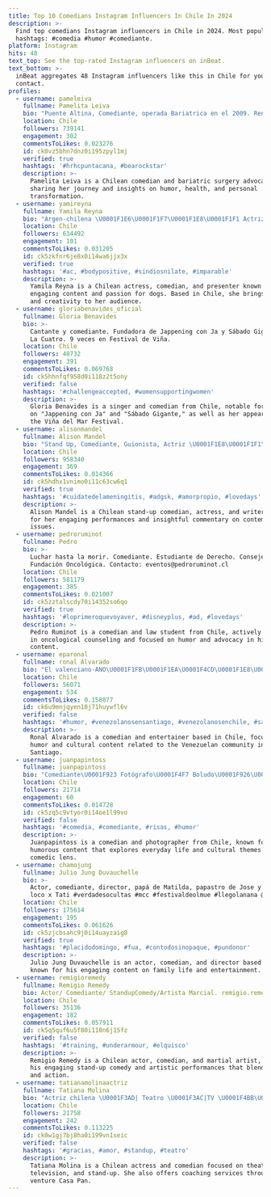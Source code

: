 ```yaml
---
title: Top 10 Comedians Instagram Influencers In Chile In 2024
description: >-
  Find top comedians Instagram influencers in Chile in 2024. Most popular
  hashtags: #comedia #humor #comediante.
platform: Instagram
hits: 48
text_top: See the top-rated Instagram influencers on inBeat.
text_bottom: >-
  inBeat aggregates 48 Instagram influencers like this in Chile for you to
  contact.
profiles:
  - username: pameleiva
    fullname: Pamelita Leiva
    bio: "Puente Altina, Comediante, operada Bariatrica en el 2009. Renací ❤️‍\U0001F525 Tengo harto de todo pero de Buen corte ♥️"
    location: Chile
    followers: 739141
    engagement: 302
    commentsToLikes: 0.023276
    id: ck0vz5bhn7dnz0i195zpyl1mj
    verified: true
    hashtags: '#hrhcpuntacana, #bearockstar'
    description: >-
      Pamelita Leiva is a Chilean comedian and bariatric surgery advocate,
      sharing her journey and insights on humor, health, and personal
      transformation.
  - username: yamireyna
    fullname: Yamila Reyna
    bio: "Argen-chilena \U0001F1E6\U0001F1F7\U0001F1E8\U0001F1F1 Actriz/ Comediante Conductora/ Doglover\U0001F451 Contacto: contactoyamireyna@gmail.com"
    location: Chile
    followers: 634492
    engagement: 101
    commentsToLikes: 0.031205
    id: ck5zkfnr6je8x0i14wa6jjx3x
    verified: true
    hashtags: '#ac, #bodypositive, #sindiosnilate, #imparable'
    description: >-
      Yamila Reyna is a Chilean actress, comedian, and presenter known for her
      engaging content and passion for dogs. Based in Chile, she brings humor
      and creativity to her audience.
  - username: gloriabenavides_oficial
    fullname: Gloria Benavides
    bio: >-
      Cantante y comediante. Fundadora de Jappening con Ja y Sábado Gigante como
      La Cuatro. 9 veces en Festival de Viña.
    location: Chile
    followers: 48732
    engagement: 391
    commentsToLikes: 0.069768
    id: ck5hhnfqf958d0i118z2t5ony
    verified: false
    hashtags: '#challengeaccepted, #womensupportingwomen'
    description: >-
      Gloria Benavides is a singer and comedian from Chile, notable for her work
      on "Jappening con Ja" and "Sábado Gigante," as well as her appearances at
      the Viña del Mar Festival.
  - username: alisonmandel
    fullname: Alison Mandel
    bio: "Stand Up, Comediante, Guionista, Actriz \U0001F1E8\U0001F1F1\U0001F3A4\U0001F399 #alisonmandel \U0001F31F alisoncaterina@gmail.com \U0001F31F @saproducciones.cl \U0001F408 Muamia \U0001F499"
    location: Chile
    followers: 958340
    engagement: 369
    commentsToLikes: 0.014366
    id: ck5hdhx1vnimo0i11c63cw6q1
    verified: true
    hashtags: '#cuidatedelameningitis, #adgsk, #amorpropio, #lovedays'
    description: >-
      Alison Mandel is a Chilean stand-up comedian, actress, and writer, known
      for her engaging performances and insightful commentary on contemporary
      issues.
  - username: pedroruminot
    fullname: Pedro
    bio: >-
      Luchar hasta la morir. Comediante. Estudiante de Derecho. Consejero
      Fundación Oncológica. Contacto: eventos@pedroruminot.cl
    location: Chile
    followers: 581179
    engagement: 385
    commentsToLikes: 0.021007
    id: ck5zztalscdy70i14352so6qo
    verified: true
    hashtags: '#loprimeroquevoyaver, #disneyplus, #ad, #lovedays'
    description: >-
      Pedro Ruminot is a comedian and law student from Chile, actively engaged
      in oncological counseling and focused on humor and advocacy in his
      content.
  - username: eparonal
    fullname: ronal Alvarado
    bio: "El valenciano-ANO\U0001F1FB\U0001F1EA\U0001F4CD\U0001F1E8\U0001F1F1 Comediante, animador, creador de videos Contacto: eparonalpublicidad@gmail.com"
    location: Chile
    followers: 56071
    engagement: 534
    commentsToLikes: 0.158077
    id: ck6u9mnjqyen10j71huywfl6v
    verified: false
    hashtags: '#humor, #venezolanosensantiago, #venezolanosenchile, #santiago'
    description: >-
      Ronal Alvarado is a comedian and entertainer based in Chile, focusing on
      humor and cultural content related to the Venezuelan community in
      Santiago.
  - username: juanpapintoss
    fullname: juanpapintoss
    bio: "Comediante\U0001F923 Fotógrafo\U0001F4F7 Boludo\U0001F926\U0001F3FE‍♂️ Ex astronauta\U0001F468\U0001F3FD‍\U0001F680 La milanesa es la esencia de la vida\U0001F924 Me compré él fideos más caro del coto Míralo acá \U0001F447\U0001F3FD\U0001F447\U0001F3FD"
    location: Chile
    followers: 21714
    engagement: 60
    commentsToLikes: 0.014728
    id: ck5zq5c9vtyor0i14oe1l99vo
    verified: false
    hashtags: '#comedia, #comediante, #risas, #humor'
    description: >-
      Juanpapintoss is a comedian and photographer from Chile, known for
      humorous content that explores everyday life and cultural themes with a
      comedic lens.
  - username: chamojung
    fullname: Julio Jung Duvauchelle
    bio: >-
      Actor, comediante, director, papá de Matilda, papastro de Jose y Santi,
      loco x Tati #verdadesocultas #mcc #festivaldeolmue #llegolanana @chamotips
    location: Chile
    followers: 175614
    engagement: 195
    commentsToLikes: 0.061626
    id: ck5zjcbsahc9j0i14uayzaig8
    verified: true
    hashtags: '#placidodomingo, #fua, #contodosinopaque, #pundonor'
    description: >-
      Julio Jung Duvauchelle is an actor, comedian, and director based in Chile,
      known for his engaging content on family life and entertainment.
  - username: remigioremedy
    fullname: Remigio Remedy
    bio: Actor/ Comediante/ StandupComedy/Artista Marcial. remigio.remedy@gmail.com
    location: Chile
    followers: 35136
    engagement: 182
    commentsToLikes: 0.057911
    id: ck5q5quf6u5f80i110n6j15fz
    verified: false
    hashtags: '#training, #underarmour, #elquisco'
    description: >-
      Remigio Remedy is a Chilean actor, comedian, and martial artist, known for
      his engaging stand-up comedy and artistic performances that blend humor
      and action.
  - username: tatianamolinaactriz
    fullname: Tatiana Molina
    bio: "Actriz chilena \U0001F3AD| Teatro \U0001F3AC|TV \U0001F4BB\U0001F44CCoach \U0001F64B\U0001F399️Comediante |Standup Sigue mi emprendimiento @casapan_casero"
    location: Chile
    followers: 21758
    engagement: 242
    commentsToLikes: 0.113225
    id: ck0w1gj7bj8ha0i199vn1seic
    verified: false
    hashtags: '#gracias, #amor, #standup, #teatro'
    description: >-
      Tatiana Molina is a Chilean actress and comedian focused on theater,
      television, and stand-up. She also offers coaching services through her
      venture Casa Pan.
---
```


